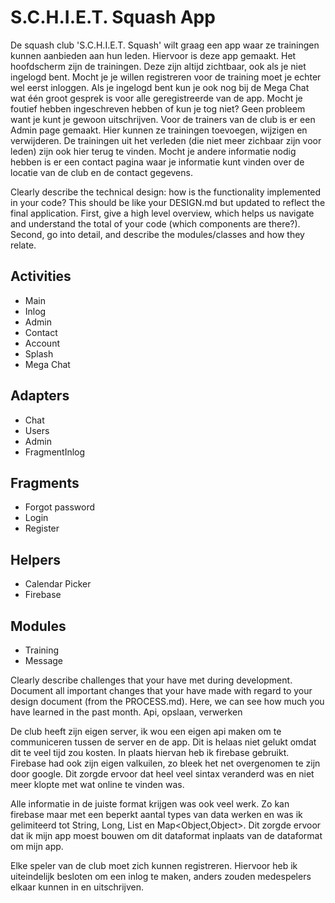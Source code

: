 S.C.H.I.E.T. Squash App
=======================

De squash club 'S.C.H.I.E.T. Squash' wilt graag een app waar ze trainingen kunnen aanbieden aan hun leden. Hiervoor is deze app gemaakt.
Het hoofdscherm zijn de trainingen. Deze zijn altijd zichtbaar, ook als je niet ingelogd bent. Mocht je je willen registreren voor de training moet je echter wel eerst inloggen. Als je ingelogd bent kun je ook nog bij de Mega Chat wat één groot gesprek is voor alle geregistreerde van de app. Mocht je foutief hebben ingeschreven hebben of kun je tog niet? Geen probleem want je kunt je gewoon uitschrijven.
Voor de trainers van de club is er een Admin page gemaakt. Hier kunnen ze trainingen toevoegen, wijzigen en verwijderen. De trainingen uit het verleden (die niet meer zichbaar zijn voor leden) zijn ook hier terug te vinden.
Mocht je andere informatie nodig hebben is er een contact pagina waar je informatie kunt vinden over de locatie van de club en de contact gegevens.

Clearly describe the technical design: how is the functionality implemented in your code? This should be like your DESIGN.md but updated to reflect the final application. First, give a high level overview, which helps us navigate and understand the total of your code (which components are there?). Second, go into detail, and describe the modules/classes and how they relate.

Activities
--------
- Main
- Inlog
- Admin
- Contact
- Account
- Splash
- Mega Chat

Adapters
--------
- Chat
- Users
- Admin
- FragmentInlog

Fragments
--------
- Forgot password
- Login
- Register

Helpers
--------
- Calendar Picker
- Firebase

Modules
--------
- Training
- Message

Clearly describe challenges that your have met during development. Document all important changes that your have made with regard to your design document (from the PROCESS.md). Here, we can see how much you have learned in the past month.
Api, opslaan, verwerken

De club heeft zijn eigen server, ik wou een eigen api maken om te communiceren tussen de server en de app. Dit is helaas niet gelukt omdat dit te veel tijd zou kosten. In plaats hiervan heb ik firebase gebruikt. Firebase had ook zijn eigen valkuilen, zo bleek het net overgenomen te zijn door google. Dit zorgde ervoor dat heel veel sintax veranderd was en niet meer klopte met wat online te vinden was.

Alle informatie in de juiste format krijgen was ook veel werk. Zo kan firebase maar met een beperkt aantal types van data werken en was ik gelimiteerd tot String, Long, List<Object> en Map<Object,Object>. Dit zorgde ervoor dat ik mijn app moest bouwen om dit dataformat inplaats van de dataformat om mijn app.

Elke speler van de club moet zich kunnen registreren. Hiervoor heb ik uiteindelijk besloten om een inlog te maken, anders zouden medespelers elkaar kunnen in en uitschrijven.
